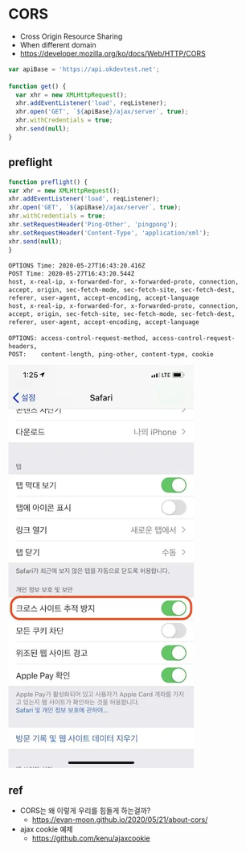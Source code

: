 # CORS
* Cross Origin Resource Sharing
* When different domain
* https://developer.mozilla.org/ko/docs/Web/HTTP/CORS

```js
var apiBase = 'https://api.okdevtest.net';

function get() {
  var xhr = new XMLHttpRequest();
  xhr.addEventListener('load', reqListener);
  xhr.open('GET', `${apiBase}/ajax/server`, true);
  xhr.withCredentials = true;
  xhr.send(null);
}
```

## preflight

```js
function preflight() {
var xhr = new XMLHttpRequest();
xhr.addEventListener('load', reqListener);
xhr.open('GET', `${apiBase}/ajax/server`, true);
xhr.withCredentials = true;
xhr.setRequestHeader('Ping-Other', 'pingpong');
xhr.setRequestHeader('Content-Type', 'application/xml');
xhr.send(null);
}
```

```
OPTIONS Time: 2020-05-27T16:43:20.416Z
POST Time: 2020-05-27T16:43:20.544Z
host, x-real-ip, x-forwarded-for, x-forwarded-proto, connection, accept, origin, sec-fetch-mode, sec-fetch-site, sec-fetch-dest, referer, user-agent, accept-encoding, accept-language
host, x-real-ip, x-forwarded-for, x-forwarded-proto, connection, accept, origin, sec-fetch-site, sec-fetch-mode, sec-fetch-dest, referer, user-agent, accept-encoding, accept-language

OPTIONS: access-control-request-method, access-control-request-headers,
POST:    content-length, ping-other, content-type, cookie
```

<img src="images/mobile-crosssite.webp" alt="mobile crosssite">

## ref
* CORS는 왜 이렇게 우리를 힘들게 하는걸까?
  * https://evan-moon.github.io/2020/05/21/about-cors/
* ajax cookie 예제
  * https://github.com/kenu/ajaxcookie
